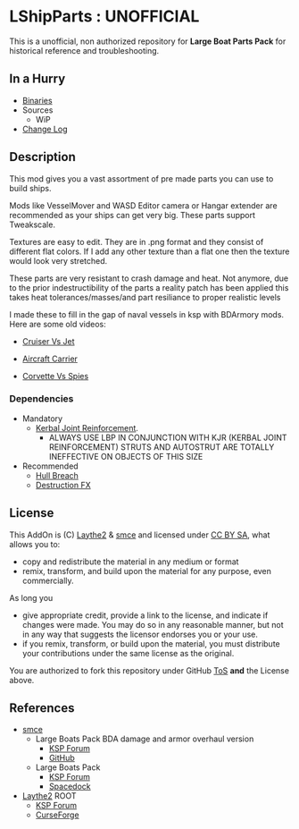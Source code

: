 # LShipParts : UNOFFICIAL

This is a unofficial, non authorized repository for **Large Boat Parts Pack** for historical reference and troubleshooting.


## In a Hurry
* [Binaries](https://github.com/net-lisias-ksph/LShipParts/tree/Archive)
* Sources
	+ WiP
* [Change Log](./CHANGE_LOG.md)


## Description

This mod gives you a vast assortment of pre made parts you can use to build ships.

Mods like VesselMover and WASD Editor camera or Hangar extender are recommended as your ships can get very big. These parts support Tweakscale.

Textures are easy to edit. They are in .png format and they consist of different flat colors. If I add any other texture than a flat one then the texture would look very stretched.

These parts are very resistant to crash damage and heat. Not anymore, due to the prior indestructibility of the parts a reality patch has been applied this takes heat tolerances/masses/and part resiliance to proper realistic levels

I made these to fill in the gap of naval vessels in ksp with BDArmory mods. Here are some old videos:

* [Cruiser Vs Jet](https://www.youtube.com/watch?v=48JV7W54Q7o)

* [Aircraft Carrier](https://www.youtube.com/watch?v=_sRYjpsDWhI)

* [Corvette Vs Spies](https://www.youtube.com/watch?v=ix6Pp68zemw)


### Dependencies

* Mandatory
	+ [Kerbal Joint Reinforcement](https://forum.kerbalspaceprogram.com/index.php?/topic/50911-13-kerbal-joint-reinforcement-v333-72417/).
		- ALWAYS USE LBP IN CONJUNCTION WITH KJR (KERBAL JOINT REINFORCEMENT) STRUTS AND AUTOSTRUT ARE TOTALLY INEFFECTIVE ON OBJECTS OF THIS SIZE
* Recommended
	+ [Hull Breach]()
	+ [Destruction FX]() 

## License

This AddOn is (C) [Laythe2](https://forum.kerbalspaceprogram.com/index.php?/profile/159748-laythe2/) & [smce](https://forum.kerbalspaceprogram.com/index.php?/profile/50907-spannermonkeysmce/) and licensed under [CC BY SA](https://creativecommons.org/licenses/by-sa/4.0/), what allows you to:

* copy and redistribute the material in any medium or format
* remix, transform, and build upon the material
for any purpose, even commercially.

As long you

* give appropriate credit, provide a link to the license, and indicate if changes were made. You may do so in any reasonable manner, but not in any way that suggests the licensor endorses you or your use.
* if you remix, transform, or build upon the material, you must distribute your contributions under the same license as the original.

You are authorized to fork this repository under GitHub [ToS](https://help.github.com/articles/github-terms-of-service/) **and** the License above.


## References

* [smce](https://forum.kerbalspaceprogram.com/index.php?/profile/50907-spannermonkeysmce/)
	* Large Boats Pack BDA damage and armor overhaul version
		- [KSP Forum](https://forum.kerbalspaceprogram.com/index.php?/topic/155992-14x-large-boat-parts-pack-v393-read-first-post-before-installing/&)
	 	- [GitHub](https://github.com/SpannerMonkey/Large-Boat-Parts-/)
	* Large Boats Pack 
		- [KSP Forum](https://forum.kerbalspaceprogram.com/index.php?/topic/155992-14x-large-boat-parts-pack-v393-read-first-post-before-installing/)
	 	- [Spacedock](http://spacedock.info/mod/167/Large%20Boat%20Parts%20Pack)
* [Laythe2](https://forum.kerbalspaceprogram.com/index.php?/profile/159748-laythe2/) ROOT
	+ [KSP Forum](https://forum.kerbalspaceprogram.com/index.php?/profile/159748-laythe2/)
	+ [CurseForge](https://mods.curse.com/ksp-mods/kerbal/241785-large-boat-parts-pack)
